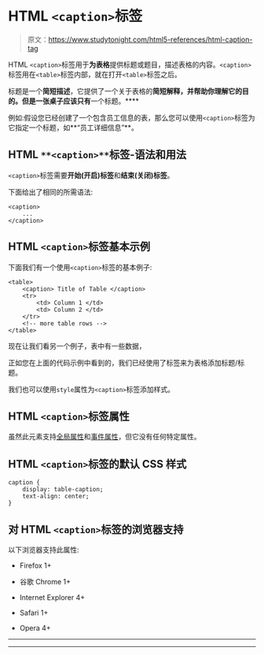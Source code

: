 # HTML `<caption>`标签

> 原文：<https://www.studytonight.com/html5-references/html-caption-tag>

HTML `<caption>`标签用于**为表格**提供标题或题目，描述表格的内容。`<caption>`标签用在`<table>`标签内部，就在打开`<table>`标签之后。

标题是一个**简短描述**，它提供了一个关于表格的**简短解释，并帮助你理解它的目的。但是一张桌子应该只有**一个标题。****

例如:假设您已经创建了一个包含员工信息的表，那么您可以使用`<caption>`标签为它指定一个标题，如**“员工详细信息”**。

## HTML `**<caption>**`标签-语法和用法

`<caption>`标签需要**开始(开启)标签**和**结束(关闭)标签**。

下面给出了相同的所需语法:

```
<caption>
    ...
</caption> 
```

## HTML `<caption>`标签基本示例

下面我们有一个使用`<caption>`标签的基本例子:

```
<table>
    <caption> Title of Table </caption>
    <tr>
        <td> Column 1 </td>
        <td> Column 2 </td>
    </tr>
    <!-- more table rows -->
</table>
```

现在让我们看另一个例子，表中有一些数据，

正如您在上面的代码示例中看到的，我们已经使用了标签来为表格添加标题/标题。

我们也可以使用`style`属性为`<caption>`标签添加样式。

## HTML `<caption>`标签属性

虽然此元素支持[全局属性](https://www.studytonight.com/html5-references/html-global-attributes)和[事件属性](https://www.studytonight.com/html5-references/html-event-attributes)，但它没有任何特定属性。

## HTML `<caption>`标签的默认 CSS 样式

```
caption {
    display: table-caption;
    text-align: center;
}
```

## 对 HTML `<caption>`标签的浏览器支持

以下浏览器支持此属性:

*   Firefox 1+

*   谷歌 Chrome 1+

*   Internet Explorer 4+

*   Safari 1+

*   Opera 4+

* * *

* * *